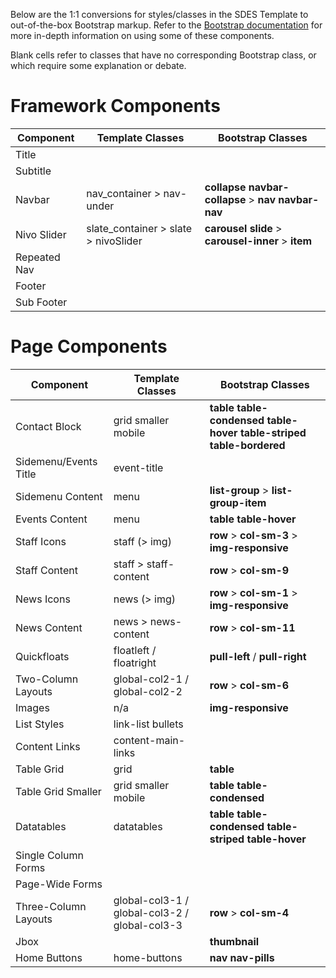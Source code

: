 Below are the 1:1 conversions for styles/classes in the SDES Template to out-of-the-box Bootstrap markup. Refer to the <a href="http://getboostrap.com">Bootstrap documentation</a> for more in-depth information on using some of these components.

Blank cells refer to classes that have no corresponding Bootstrap class, or which require some explanation or debate.

# Framework Components

<table>
	<thead>
		<th>Component</th>
		<th>Template Classes</th>
		<th>Bootstrap Classes</th>
	</thead>
	<tbody>
		<tr>
			<td>Title</td>
			<td></td>
			<td><b></b></td>
		</tr>
		<tr>
			<td>Subtitle</td>
			<td></td>
			<td><b></b></td>
		</tr>
		<tr>
			<td>Navbar</td>
			<td>nav_container &gt; nav-under</td>
			<td><b>collapse navbar-collapse</b> &gt; <b>nav navbar-nav</b></td>
		</tr>
		<tr>
			<td>Nivo Slider</td>
			<td>slate_container &gt; slate &gt; nivoSlider</td>
			<td><b>carousel slide</b> &gt; <b>carousel-inner</b> &gt; <b>item</b></td>
		</tr>
		<tr>
			<td>Repeated Nav</td>
			<td></td>
			<td><b></b></td>
		</tr>
		<tr>
			<td>Footer</td>
			<td></td>
			<td><b></b></td>
		</tr>
		<tr>
			<td>Sub Footer</td>
			<td></td>
			<td><b></b></td>
		</tr>
	</tbody>
</table>

# Page Components
<table>
	<thead>
		<th>Component</th>
		<th>Template Classes</th>
		<th>Bootstrap Classes</th>
	</thead>
	<tbody>
		<tr>
			<td>Contact Block</td>
			<td>grid smaller mobile</td>
			<td><b>table table-condensed table-hover table-striped table-bordered</b></td>
		</tr>
		<tr>
			<td>Sidemenu/Events Title</td>
			<td>event-title</td>
			<td></td>
		</tr>
		<tr>
			<td>Sidemenu Content</td>
			<td>menu</td>
			<td><b>list-group</b> &gt; <b>list-group-item</b></td>
		</tr>
		<tr>
			<td>Events Content</td>
			<td>menu</td>
			<td><b>table table-hover</b></td>
		</tr>
		<tr>
			<td>Staff Icons</td>
			<td>staff (&gt; img)</td>
			<td><b>row</b> &gt; <b>col-sm-3</b> &gt; <b>img-responsive</b></td>
		</tr>
		<tr>
			<td>Staff Content</td>
			<td>staff &gt; staff-content</td>
			<td><b>row</b> &gt; <b>col-sm-9</b></td>
		</tr>
		<tr>
			<td>News Icons</td>
			<td>news (&gt; img)</td>
			<td><b>row</b> &gt; <b>col-sm-1</b> &gt; <b>img-responsive</b></td>
		</tr>
		<tr>
			<td>News Content</td>
			<td>news &gt; news-content</td>
			<td><b>row</b> &gt; <b>col-sm-11</b></td>
		</tr>
		<tr>
			<td>Quickfloats</td>
			<td>floatleft / floatright</td>
			<td><b>pull-left</b> / <b>pull-right</b></td>
		</tr>
		<tr>
			<td>Two-Column Layouts</td>
			<td>global-col2-1 / global-col2-2</td>
			<td><b>row</b> &gt; <b>col-sm-6</b></td>
		</tr>
		<tr>
			<td>Images</td>
			<td>n/a</td>
			<td><b>img-responsive</b></td>
		</tr>
		<tr>
			<td>List Styles</td>
			<td>link-list bullets</td>
			<td><b></b></td>
		</tr>
		<tr>
			<td>Content Links</td>
			<td>content-main-links</td>
			<td><b></b></td>
		</tr>
		<tr>
			<td>Table Grid</td>
			<td>grid</td>
			<td><b>table</b></td>
		</tr>
		<tr>
			<td>Table Grid Smaller</td>
			<td>grid smaller mobile</td>
			<td><b>table table-condensed</b></td>
		</tr>
		<tr>
			<td>Datatables</td>
			<td>datatables</td>
			<td><b>table table-condensed table-striped table-hover</b></td>
		</tr>
		<tr>
			<td>Single Column Forms</td>
			<td></td>
			<td><b></b></td>
		</tr>
		<tr>
			<td>Page-Wide Forms</td>
			<td></td>
			<td><b></b></td>
		</tr>
		<tr>
			<td>Three-Column Layouts</td>
			<td>global-col3-1 / global-col3-2 / global-col3-3</td>
			<td><b>row</b> &gt; <b>col-sm-4</b></td>
		</tr>
		<tr>
			<td>Jbox</td>
			<td></td>
			<td><b>thumbnail</b></td>
		</tr>
		<tr>
			<td>Home Buttons</td>
			<td>home-buttons</td>
			<td><b>nav nav-pills</b></td>
		</tr>
	</tbody>
</table>
